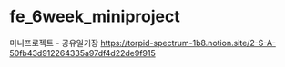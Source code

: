 # fe_6week_miniproject
미니프로젝트 - 공유일기장
https://torpid-spectrum-1b8.notion.site/2-S-A-50fb43d912264335a97df4d22de9f915
